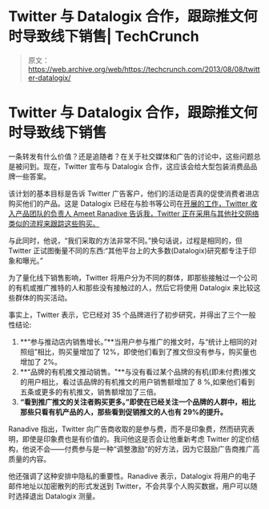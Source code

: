 # Twitter 与 Datalogix 合作，跟踪推文何时导致线下销售| TechCrunch

> 原文：<https://web.archive.org/web/https://techcrunch.com/2013/08/08/twitter-datalogix/>

# Twitter 与 Datalogix 合作，跟踪推文何时导致线下销售

一条转发有什么价值？还是追随者？在关于社交媒体和广告的讨论中，这些问题总是被问到。现在，Twitter 宣布与 Datalogix 合作，这应该会给大型包装消费品品牌一些答案。

该计划的基本目标是告诉 Twitter 广告客户，他们的活动是否真的促使消费者进店购买他们的产品。这是 Datalogix 已经在与脸书等公司在[开展的工作，Twitter 收入产品团队的负责人 Ameet Ranadive 告诉我，Twitter 正在采用与其他社交网络类似的流程来跟踪这些购买。](https://web.archive.org/web/20230407051606/https://techcrunch.com/2013/04/10/facebook-launches-partner-categories-500-profiles-to-target-ads-better-on-mobile-and-desktop-using-data-from-datalogix-epsilon-and-axciom/)

与此同时，他说，“我们采取的方法非常不同。”换句话说，过程是相同的，但 Twitter 正试图衡量不同的东西:“其他平台上的大多数(Datalogix)研究都专注于印象和曝光。”

为了量化线下销售影响，Twitter 将用户分为不同的群体，即那些接触过一个公司的有机或推广推特的人和那些没有接触过的人，然后它将使用 Datalogix 来比较这些群体的购买活动。

事实上，Twitter 表示，它已经对 35 个品牌进行了初步研究，并得出了三个一般性结论:

1.  **“参与推动店内销售增长。”**当用户参与推广的推文时，与“统计上相同的对照组”相比，购买量增加了 12%，即使他们看到了推文但没有参与，购买量也增加了 2%。
2.  **“品牌的有机推文推动销售。"**与没有看过某个品牌的有机(即未付费)推文的用户相比，看过该品牌的有机推文的用户销售额增加了 8 %,如果他们看到五条或更多的有机推文，销售额增加了三倍。
3.  **“看到推广推文的关注者购买更多。”即使在已经关注一个品牌的人群中，相比那些只看有机产品的人，那些看到促销推文的人也有 29%的提升。**

Ranadive 指出，Twitter 向广告商收取的是参与费，而不是印象费，然而研究表明，即使是印象费也是有价值的。我问他这是否会让他重新考虑 Twitter 的定价结构，他说不会——付费参与是一种“调整激励”的好方法，因为它鼓励广告商推广高质量的内容。

他还强调了这种安排中隐私的重要性。Ranadive 表示，Datalogix 将用户的电子邮件地址以加密散列的形式发送到 Twitter，不会共享个人购买数据，用户可以随时选择退出 Datalogix 测量。